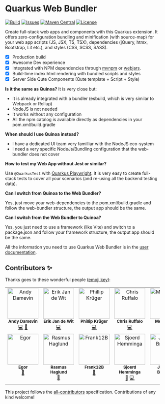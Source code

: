 # Quarkus Web Bundler

[![Build](https://github.com/quarkiverse/quarkus-web-bundler/actions/workflows/build.yml/badge.svg)](https://github.com/quarkiverse/quarkus-web-bundler/actions/workflows/build.yml) 
[![Issues](https://img.shields.io/github/issues/quarkiverse/quarkus-web-bundler)](https://github.com/quarkiverse/quarkus-web-bundler/issues) 
[![Maven Central](https://img.shields.io/maven-central/v/io.quarkiverse.web-bundler/quarkus-web-bundler?logo=apache-maven&style=flat-square)](https://search.maven.org/artifact/io.quarkiverse.web-bundler/quarkus-web-bundler)
[![License](https://img.shields.io/badge/License-Apache%202.0-blue.svg)](https://opensource.org/licenses/Apache-2.0)

Create full-stack web apps and components with this Quarkus extension. It offers zero-configuration bundling and minification (with source-map) for your web app scripts (JS, JSX, TS, TSX), dependencies (jQuery, htmx, Bootstrap, Lit etc.), and styles (CSS, SCSS, SASS).

* [x] Production build
* [x] Awesome Dev experience
* [x] Integrated with NPM dependencies through [mvnpm](https://docs.quarkiverse.io/quarkus-web-bundler/dev/advanced-guides.html#mvnpm) or [webjars](https://docs.quarkiverse.io/quarkus-web-bundler/dev/advanced-guides.html#webjars).
* [x] Build-time index.html rendering with bundled scripts and styles
* [x] Server Side Qute Components (Qute template + Script + Style)

**Is it the same as Quinoa?** It is very close but:

- It is already integrated with a bundler (esbuild, which is very similar to Webpack or Rollup)
- NodeJS is not needed
- It works without any configuration
- All the npm catalog is available directly as dependencies in your pom.xml/build.gradle

**When should I use Quinoa instead?**

- I have a dedicated UI team very familliar with the NodeJS eco-system
- I need a very specific NodeJs/Bundling configuration that the web-bundler does not cover

**How to test my Web App without Jest or similar?**

Use `@QuarkusTest` with [Quarkus Playwright](https://docs.quarkiverse.io/quarkus-playwright/dev/).
It is very easy to create full-stack tests to cover all your scenarios (and re-using all the backend testing data).

**Can I switch from Quinoa to the Web Bundler?**

Yes, just move your web-dependencies to the pom.xml/build.gradle and follow the web-bundler structure, the output app should be the same.

**Can I switch from the Web Bundler to Quinoa?**

Yes, you just need to use a framework (like Vite) and switch to a package.json and follow your framework structure, the output app should be the same.



All the information you need to use Quarkus Web Bundler is in the [user documentation](https://docs.quarkiverse.io/quarkus-web-bundler/dev/).

## Contributors ✨

Thanks goes to these wonderful people ([emoji key](https://allcontributors.org/docs/en/emoji-key)):

<!-- ALL-CONTRIBUTORS-LIST:START - Do not remove or modify this section -->
<!-- prettier-ignore-start -->
<!-- markdownlint-disable -->
<table>
  <tbody>
    <tr>
      <td align="center" valign="top" width="14.28%"><a href="https://github.com/ia3andy"><img src="https://avatars.githubusercontent.com/u/2223984?v=4?s=100" width="100px;" alt="Andy Damevin"/><br /><sub><b>Andy Damevin</b></sub></a><br /><a href="https://github.com/quarkiverse/quarkus-web-bundler/commits?author=ia3andy" title="Code">💻</a> <a href="#maintenance-ia3andy" title="Maintenance">🚧</a></td>
      <td align="center" valign="top" width="14.28%"><a href="http://blog.nerdin.ch"><img src="https://avatars.githubusercontent.com/u/51133?v=4?s=100" width="100px;" alt="Erik Jan de Wit"/><br /><sub><b>Erik Jan de Wit</b></sub></a><br /><a href="https://github.com/quarkiverse/quarkus-web-bundler/commits?author=edewit" title="Code">💻</a></td>
      <td align="center" valign="top" width="14.28%"><a href="http://www.phillip-kruger.com"><img src="https://avatars.githubusercontent.com/u/6836179?v=4?s=100" width="100px;" alt="Phillip Krüger"/><br /><sub><b>Phillip Krüger</b></sub></a><br /><a href="https://github.com/quarkiverse/quarkus-web-bundler/commits?author=phillip-kruger" title="Code">💻</a></td>
      <td align="center" valign="top" width="14.28%"><a href="https://github.com/chrisruffalo"><img src="https://avatars.githubusercontent.com/u/2073493?v=4?s=100" width="100px;" alt="Chris Ruffalo"/><br /><sub><b>Chris Ruffalo</b></sub></a><br /><a href="https://github.com/quarkiverse/quarkus-web-bundler/commits?author=chrisruffalo" title="Code">💻</a></td>
      <td align="center" valign="top" width="14.28%"><a href="https://melloware.com"><img src="https://avatars.githubusercontent.com/u/4399574?v=4?s=100" width="100px;" alt="Melloware"/><br /><sub><b>Melloware</b></sub></a><br /><a href="#infra-melloware" title="Infrastructure (Hosting, Build-Tools, etc)">🚇</a></td>
      <td align="center" valign="top" width="14.28%"><a href="https://selim.co"><img src="https://avatars.githubusercontent.com/u/5699586?v=4?s=100" width="100px;" alt="Selim Dinçer"/><br /><sub><b>Selim Dinçer</b></sub></a><br /><a href="https://github.com/quarkiverse/quarkus-web-bundler/issues?q=author%3Awowselim" title="Bug reports">🐛</a></td>
      <td align="center" valign="top" width="14.28%"><a href="https://github.com/blazmrak"><img src="https://avatars.githubusercontent.com/u/25981532?v=4?s=100" width="100px;" alt="blazmrak"/><br /><sub><b>blazmrak</b></sub></a><br /><a href="#mentoring-blazmrak" title="Mentoring">🧑‍🏫</a></td>
    </tr>
    <tr>
      <td align="center" valign="top" width="14.28%"><a href="https://github.com/nanobreaker"><img src="https://avatars.githubusercontent.com/u/18008535?v=4?s=100" width="100px;" alt="Egor"/><br /><sub><b>Egor</b></sub></a><br /><a href="https://github.com/quarkiverse/quarkus-web-bundler/issues?q=author%3Ananobreaker" title="Bug reports">🐛</a></td>
      <td align="center" valign="top" width="14.28%"><a href="https://www.presight.se"><img src="https://avatars.githubusercontent.com/u/815040?v=4?s=100" width="100px;" alt="Rasmus Haglund"/><br /><sub><b>Rasmus Haglund</b></sub></a><br /><a href="#ideas-rasmushaglund" title="Ideas, Planning, & Feedback">🤔</a></td>
      <td align="center" valign="top" width="14.28%"><a href="https://github.com/Frank12B"><img src="https://avatars.githubusercontent.com/u/16815635?v=4?s=100" width="100px;" alt="Frank12B"/><br /><sub><b>Frank12B</b></sub></a><br /><a href="https://github.com/quarkiverse/quarkus-web-bundler/commits?author=Frank12B" title="Documentation">📖</a></td>
      <td align="center" valign="top" width="14.28%"><a href="http://sjoerd-hemminga.com/"><img src="https://avatars.githubusercontent.com/u/7272014?v=4?s=100" width="100px;" alt="Sjoerd Hemminga"/><br /><sub><b>Sjoerd Hemminga</b></sub></a><br /><a href="https://github.com/quarkiverse/quarkus-web-bundler/issues?q=author%3Ashemminga" title="Bug reports">🐛</a> <a href="https://github.com/quarkiverse/quarkus-web-bundler/commits?author=shemminga" title="Code">💻</a></td>
      <td align="center" valign="top" width="14.28%"><a href="https://github.com/jmini"><img src="https://avatars.githubusercontent.com/u/1222165?v=4?s=100" width="100px;" alt="Jérémie Bresson"/><br /><sub><b>Jérémie Bresson</b></sub></a><br /><a href="https://github.com/quarkiverse/quarkus-web-bundler/commits?author=jmini" title="Code">💻</a></td>
    </tr>
  </tbody>
</table>

<!-- markdownlint-restore -->
<!-- prettier-ignore-end -->

<!-- ALL-CONTRIBUTORS-LIST:END -->

This project follows the [all-contributors](https://github.com/all-contributors/all-contributors) specification. Contributions of any kind welcome!
